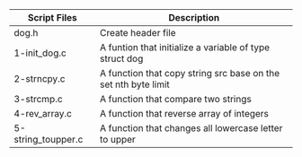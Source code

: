 
| Script Files | Description |
| ----------- | ----------- |
| dog.h | Create header file |
| 1-init_dog.c | A funtion that initialize a variable of type struct dog |
| 2-strncpy.c | A function that copy string src base on the set nth byte limit |
| 3-strcmp.c | A function that compare two strings |
| 4-rev_array.c | A function that reverse array of integers |
| 5-string_toupper.c | A function that changes all lowercase letter to upper |
